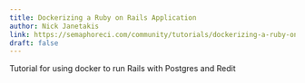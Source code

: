 ```yaml
---
title: Dockerizing a Ruby on Rails Application
author: Nick Janetakis
link: https://semaphoreci.com/community/tutorials/dockerizing-a-ruby-on-rails-application
draft: false
---
```


Tutorial for using docker to run Rails with Postgres and Redit